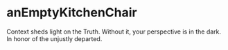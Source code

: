 # anEmptyKitchenChair
Context sheds light on the Truth. Without it, your perspective is in the dark. In honor of the unjustly departed.
